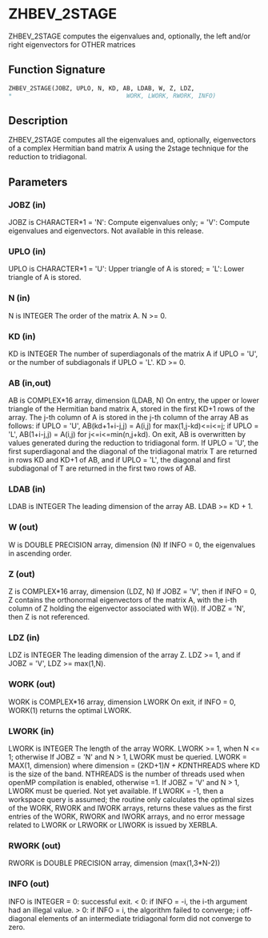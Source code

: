 # ZHBEV_2STAGE

ZHBEV_2STAGE computes the eigenvalues and, optionally, the left and/or right eigenvectors for OTHER matrices

## Function Signature

```fortran
ZHBEV_2STAGE(JOBZ, UPLO, N, KD, AB, LDAB, W, Z, LDZ,
*                                WORK, LWORK, RWORK, INFO)
```

## Description


 ZHBEV_2STAGE computes all the eigenvalues and, optionally, eigenvectors of
 a complex Hermitian band matrix A using the 2stage technique for
 the reduction to tridiagonal.

## Parameters

### JOBZ (in)

JOBZ is CHARACTER*1 = 'N': Compute eigenvalues only; = 'V': Compute eigenvalues and eigenvectors. Not available in this release.

### UPLO (in)

UPLO is CHARACTER*1 = 'U': Upper triangle of A is stored; = 'L': Lower triangle of A is stored.

### N (in)

N is INTEGER The order of the matrix A. N >= 0.

### KD (in)

KD is INTEGER The number of superdiagonals of the matrix A if UPLO = 'U', or the number of subdiagonals if UPLO = 'L'. KD >= 0.

### AB (in,out)

AB is COMPLEX*16 array, dimension (LDAB, N) On entry, the upper or lower triangle of the Hermitian band matrix A, stored in the first KD+1 rows of the array. The j-th column of A is stored in the j-th column of the array AB as follows: if UPLO = 'U', AB(kd+1+i-j,j) = A(i,j) for max(1,j-kd)<=i<=j; if UPLO = 'L', AB(1+i-j,j) = A(i,j) for j<=i<=min(n,j+kd). On exit, AB is overwritten by values generated during the reduction to tridiagonal form. If UPLO = 'U', the first superdiagonal and the diagonal of the tridiagonal matrix T are returned in rows KD and KD+1 of AB, and if UPLO = 'L', the diagonal and first subdiagonal of T are returned in the first two rows of AB.

### LDAB (in)

LDAB is INTEGER The leading dimension of the array AB. LDAB >= KD + 1.

### W (out)

W is DOUBLE PRECISION array, dimension (N) If INFO = 0, the eigenvalues in ascending order.

### Z (out)

Z is COMPLEX*16 array, dimension (LDZ, N) If JOBZ = 'V', then if INFO = 0, Z contains the orthonormal eigenvectors of the matrix A, with the i-th column of Z holding the eigenvector associated with W(i). If JOBZ = 'N', then Z is not referenced.

### LDZ (in)

LDZ is INTEGER The leading dimension of the array Z. LDZ >= 1, and if JOBZ = 'V', LDZ >= max(1,N).

### WORK (out)

WORK is COMPLEX*16 array, dimension LWORK On exit, if INFO = 0, WORK(1) returns the optimal LWORK.

### LWORK (in)

LWORK is INTEGER The length of the array WORK. LWORK >= 1, when N <= 1; otherwise If JOBZ = 'N' and N > 1, LWORK must be queried. LWORK = MAX(1, dimension) where dimension = (2KD+1)*N + KD*NTHREADS where KD is the size of the band. NTHREADS is the number of threads used when openMP compilation is enabled, otherwise =1. If JOBZ = 'V' and N > 1, LWORK must be queried. Not yet available. If LWORK = -1, then a workspace query is assumed; the routine only calculates the optimal sizes of the WORK, RWORK and IWORK arrays, returns these values as the first entries of the WORK, RWORK and IWORK arrays, and no error message related to LWORK or LRWORK or LIWORK is issued by XERBLA.

### RWORK (out)

RWORK is DOUBLE PRECISION array, dimension (max(1,3*N-2))

### INFO (out)

INFO is INTEGER = 0: successful exit. < 0: if INFO = -i, the i-th argument had an illegal value. > 0: if INFO = i, the algorithm failed to converge; i off-diagonal elements of an intermediate tridiagonal form did not converge to zero.


